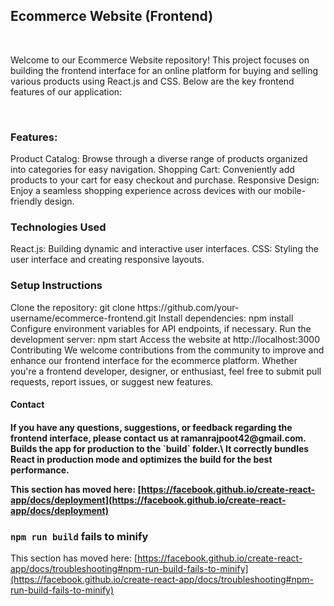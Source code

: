 <h2> Ecommerce Website (Frontend) </h2>
<br/>

Welcome to our Ecommerce Website repository! This project focuses on building the frontend interface for an online platform for buying and selling various products using React.js and CSS. Below are the key frontend features of our application:

<br/>

<h3>Features:</h3>
<p>
Product Catalog: Browse through a diverse range of products organized into categories for easy navigation.
Shopping Cart: Conveniently add products to your cart for easy checkout and purchase.
Responsive Design: Enjoy a seamless shopping experience across devices with our mobile-friendly design.
  </p>
<h3>Technologies Used</h3>
React.js: Building dynamic and interactive user interfaces.
CSS: Styling the user interface and creating responsive layouts.

<h3>Setup Instructions</h3>
Clone the repository: git clone https://github.com/your-username/ecommerce-frontend.git
Install dependencies: npm install
Configure environment variables for API endpoints, if necessary.
Run the development server: npm start
Access the website at http://localhost:3000
Contributing
We welcome contributions from the community to improve and enhance our frontend interface for the ecommerce platform. Whether you're a frontend developer, designer, or enthusiast, feel free to submit pull requests, report issues, or suggest new features.



<h4>Contact<h4>
If you have any questions, suggestions, or feedback regarding the frontend interface, please contact us at <a href:'mail:ramanrajpoot42@gmail.com'>ramanrajpoot42@gmail.com.</a>
Builds the app for production to the `build` folder.\
It correctly bundles React in production mode and optimizes the build for the best performance.



This section has moved here: [https://facebook.github.io/create-react-app/docs/deployment](https://facebook.github.io/create-react-app/docs/deployment)

### `npm run build` fails to minify

This section has moved here: [https://facebook.github.io/create-react-app/docs/troubleshooting#npm-run-build-fails-to-minify](https://facebook.github.io/create-react-app/docs/troubleshooting#npm-run-build-fails-to-minify)

